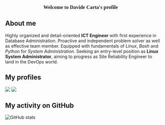<h3 style="font-family:verdana;" align="center"> Welcome to Davide Carta's profile 👋</h3> 

## About me
Highly organized and detail-oriented **ICT Engineer** with first experience in Database Administration.
Proactive and independent problem solver as well as effective team member. Equipped with fundamentals of _Linux_, _Bash_ and _Python_ for _System Administration_. 
Seeking an entry-level position as **Linux System Administrator**, aiming to progress as Site Reliability Engineer to land in the DevOps world.

## My profiles

[![](https://img.shields.io/badge/LinkedIn-0077B5?style=for-the-badge&logo=linkedin&logoColor=white)](https://www.linkedin.com/in/davide-carta-it/) 
[![](https://img.shields.io/badge/Stack_Overflow-FE7A16?style=for-the-badge&logo=stack-overflow&logoColor=white)](https://stackoverflow.com/users/10608278/davide-carta?tab=profile)



## My activity on GitHub
![GitHub stats](https://github-readme-stats.vercel.app/api?username=signorcarta&show_icons=true&theme=dark)
